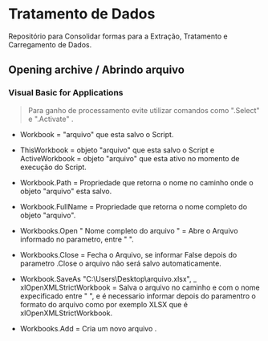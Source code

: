 # Tratamento de Dados
Repositório para Consolidar formas para a Extração, Tratamento e Carregamento de Dados.
## Opening archive / Abrindo arquivo
### Visual Basic for Applications
> Para ganho de processamento  evite utilizar comandos como   ".Select"  e ".Activate" . 

- Workbook = "arquivo" que esta salvo o Script.

- ThisWorkbook = objeto "arquivo" que esta salvo o Script e ActiveWorkbook = objeto "arquivo" que esta ativo no momento de execução do Script.

- Workbook.Path = Propriedade que retorna o nome no caminho onde o objeto "arquivo" esta salvo.

- Workbook.FullName = Propriedade que retorna o nome completo do objeto "arquivo".

- Workbooks.Open " Nome completo do arquivo " = Abre o Arquivo informado no parametro, entre " ".

- Workbooks.Close = Fecha o Arquivo, se informar False depois do parametro .Close o arquivo não será salvo automaticamente.

- Workbook.SaveAs "C:\Users\Desktop\arquivo.xlsx", _
    xlOpenXMLStrictWorkbook = Salva  o arquivo no caminho e com o nome expecificado entre "  ", e  é necessario informar depois do paramentro o formato do arquivo como por exemplo XLSX que é xlOpenXMLStrictWorkbook.

- Workbooks.Add  =  Cria um novo arquivo .
